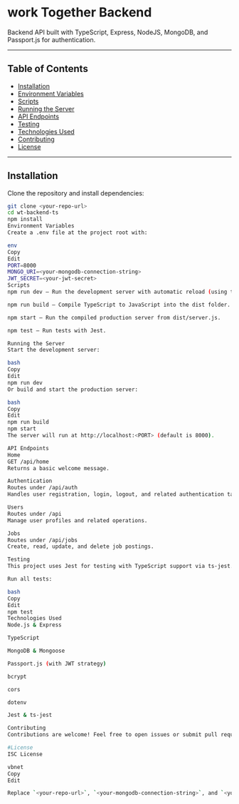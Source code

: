 # work Together Backend

Backend API built with TypeScript, Express, NodeJS, MongoDB, and Passport.js for authentication.

---

## Table of Contents

- [Installation](#installation)
- [Environment Variables](#environment-variables)
- [Scripts](#scripts)
- [Running the Server](#running-the-server)
- [API Endpoints](#api-endpoints)
- [Testing](#testing)
- [Technologies Used](#technologies-used)
- [Contributing](#contributing)
- [License](#license)

---

## Installation

Clone the repository and install dependencies:

```bash
git clone <your-repo-url>
cd wt-backend-ts
npm install
Environment Variables
Create a .env file at the project root with:

env
Copy
Edit
PORT=8000
MONGO_URI=<your-mongodb-connection-string>
JWT_SECRET=<your-jwt-secret>
Scripts
npm run dev — Run the development server with automatic reload (using ts-node-dev).

npm run build — Compile TypeScript to JavaScript into the dist folder.

npm start — Run the compiled production server from dist/server.js.

npm test — Run tests with Jest.

Running the Server
Start the development server:

bash
Copy
Edit
npm run dev
Or build and start the production server:

bash
Copy
Edit
npm run build
npm start
The server will run at http://localhost:<PORT> (default is 8000).

API Endpoints
Home
GET /api/home
Returns a basic welcome message.

Authentication
Routes under /api/auth
Handles user registration, login, logout, and related authentication tasks.

Users
Routes under /api
Manage user profiles and related operations.

Jobs
Routes under /api/jobs
Create, read, update, and delete job postings.

Testing
This project uses Jest for testing with TypeScript support via ts-jest.

Run all tests:

bash
Copy
Edit
npm test
Technologies Used
Node.js & Express

TypeScript

MongoDB & Mongoose

Passport.js (with JWT strategy)

bcrypt

cors

dotenv

Jest & ts-jest

Contributing
Contributions are welcome! Feel free to open issues or submit pull requests.

#License
ISC License

vbnet
Copy
Edit

Replace `<your-repo-url>`, `<your-mongodb-connection-string>`, and `<your-jwt-secret>` with your actual values.

```

